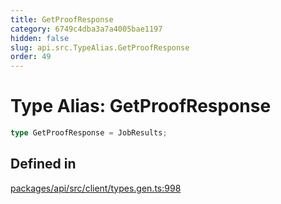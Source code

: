```yaml
---
title: GetProofResponse
category: 6749c4dba3a7a4005bae1197
hidden: false
slug: api.src.TypeAlias.GetProofResponse
order: 49
---
```


# Type Alias: GetProofResponse

```ts
type GetProofResponse = JobResults;
```

## Defined in

[packages/api/src/client/types.gen.ts:998](https://github.com/zkcloudworker/minatokens-lib/blob/main/packages/api/src/client/types.gen.ts#L998)
